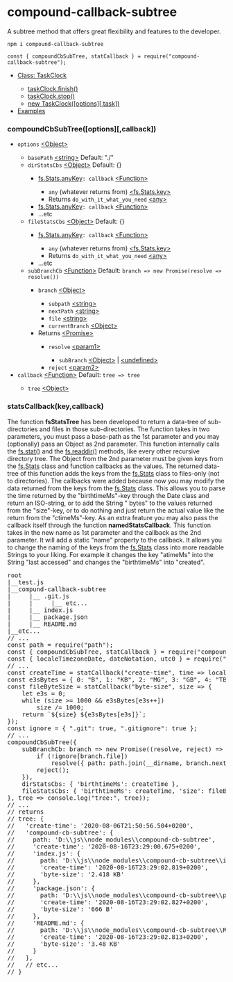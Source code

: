 # compound-callback-subtree
A subtree method that offers great flexibility and features to the developer.
<pre><code class="language-javascript">npm i compound-callback-subtree

const { compoundCbSubTree, statCallback } = require("compound-callback-subtree");</code></pre>
<ul>
    <li><a href="https://github.com/BerendKemper/task-clock#class-taskclock">Class: TaskClock</a></li>
    <ul>
        <li><a href="https://github.com/BerendKemper/task-clock#taskclockfinish">taskClock.finish()</a></li>
        <li><a href="https://github.com/BerendKemper/task-clock#taskclockstop">taskClock.stop()</a></li>
        <li><a href="https://github.com/BerendKemper/task-clock#new-taskclockoptionstask">new TaskClock([options][,task])</a></li>
    </ul>
    <li><a href="https://github.com/BerendKemper/task-clock#examples">Examples</a></li>
</ul>
<h3>compoundCbSubTree([options][,callback])</h3>
<ul>
    <li><code>options</code> <a href="https://developer.mozilla.org/en-US/docs/Web/JavaScript/Reference/Global_Objects/Object">&lt;Object&gt;</a></li>
    <ul>
        <li><code>basePath</code> <a href="https://developer.mozilla.org/en-US/docs/Web/JavaScript/Data_structures#String_type">&lt;string&gt;</a> Default: "./"</li>
        <li><code>dirStatsCbs</code> <a href="https://developer.mozilla.org/en-US/docs/Web/JavaScript/Reference/Global_Objects/Object">&lt;Object&gt;</a> Default: {}</li>
        <ul>
            <li><a href="https://nodejs.org/dist/latest-v12.x/docs/api/fs.html#fs_class_fs_stats">fs.Stats.anyKey</a><code>: callback</code> <a href="https://developer.mozilla.org/en-US/docs/Web/JavaScript/Reference/Global_Objects/Function">&lt;Function&gt;</a></li>
            <ul>
                <li><code>any</code> (whatever returns from) <a href="https://nodejs.org/dist/latest-v12.x/docs/api/fs.html#fs_class_fs_stats">&lt;fs.Stats.key&gt;</a></li>
                <li>Returns <code>do_with_it_what_you_need</code> <a href="https://developer.mozilla.org/en-US/docs/Web/JavaScript/Data_structures#Data_types">&lt;any&gt;</a></li>
            </ul>
            <li><a href="https://nodejs.org/dist/latest-v12.x/docs/api/fs.html#fs_class_fs_stats">fs.Stats.anyKey</a><code>: callback</code> <a href="https://developer.mozilla.org/en-US/docs/Web/JavaScript/Reference/Global_Objects/Function">&lt;Function&gt;</a></li>
            <li>...etc</li>
        </ul>
        <li><code>fileStatsCbs</code> <a href="https://developer.mozilla.org/en-US/docs/Web/JavaScript/Reference/Global_Objects/Object">&lt;Object&gt;</a> Default: {}</li>
        <ul>
            <li><a href="https://nodejs.org/dist/latest-v12.x/docs/api/fs.html#fs_class_fs_stats">fs.Stats.anyKey</a><code>: callback</code> <a href="https://developer.mozilla.org/en-US/docs/Web/JavaScript/Reference/Global_Objects/Function">&lt;Function&gt;</a></li>
            <ul>
                <li><code>any</code> (whatever returns from) <a href="https://nodejs.org/dist/latest-v12.x/docs/api/fs.html#fs_class_fs_stats">&lt;fs.Stats.key&gt;</a></li>
                <li>Returns <code>do_with_it_what_you_need</code> <a href="https://developer.mozilla.org/en-US/docs/Web/JavaScript/Data_structures#Data_types">&lt;any&gt;</a></li>
            </ul>
            <li>...etc</li>
        </ul>
        <li><code>subBranchCb</code> <a href="https://developer.mozilla.org/en-US/docs/Web/JavaScript/Reference/Global_Objects/Function">&lt;Function&gt;</a> Default: <code>branch => new Promise(resolve => resolve())</code></li>
        <ul>
            <li><code>branch</code> <a href="https://developer.mozilla.org/en-US/docs/Web/JavaScript/Reference/Global_Objects/Object">&lt;Object&gt;</a></li>
            <ul>
                <li><code>subpath</code> <a href="https://developer.mozilla.org/en-US/docs/Web/JavaScript/Data_structures#String_type">&lt;string&gt;</a></li>
                <li><code>nextPath</code> <a href="https://developer.mozilla.org/en-US/docs/Web/JavaScript/Data_structures#String_type">&lt;string&gt;</a></li>
                <li><code>file</code> <a href="https://developer.mozilla.org/en-US/docs/Web/JavaScript/Data_structures#String_type">&lt;string&gt;</a></li>
                <li><code>currentBranch</code> <a href="https://developer.mozilla.org/en-US/docs/Web/JavaScript/Reference/Global_Objects/Object">&lt;Object&gt;</a></li>
            </ul>
            <li>Returns <a href="https://developer.mozilla.org/en-US/docs/Web/JavaScript/Reference/Global_Objects/Promise">&lt;Promise&gt;</a></li>
            <ul>
                <li><code>resolve</code> <a href="https://developer.mozilla.org/en-US/docs/Web/JavaScript/Reference/Global_Objects/Promise/resolve">&lt;param1&gt;</a></li>
                <ul>
                    <li><code>subBranch</code> <a href="https://developer.mozilla.org/en-US/docs/Web/JavaScript/Reference/Global_Objects/Object">&lt;Object&gt;</a> | <a href="https://developer.mozilla.org/en-US/docs/Web/JavaScript/Data_structures#Undefined_type">&lt;undefined&gt;</a></li>
                </ul>
                <li><code>reject</code> <a href="https://developer.mozilla.org/en-US/docs/Web/JavaScript/Reference/Global_Objects/Promise/reject">&lt;param2&gt;</a></li>
            </ul>
        </ul>
    </ul>
    <li><code>callback</code> <a href="https://developer.mozilla.org/en-US/docs/Web/JavaScript/Reference/Global_Objects/Function">&lt;Function&gt;</a> Default: <code>tree => tree</code></li>
    <ul>
        <li><code>tree</code> <a href="https://developer.mozilla.org/en-US/docs/Web/JavaScript/Reference/Global_Objects/Object">&lt;Object&gt;</a></li>
    </ul>
</ul>
<h3>statsCallback(key,callback)</h3>

The function <b>fsStatsTree</b> has been developed to return a data-tree of sub-directories and files in those sub-directories. The function takes in two parameters, you must pass a base-path as the 1st parameter and you may (optionally) pass an Object as 2nd parameter. This function internally calls the <a href="https://nodejs.org/dist/latest-v12.x/docs/api/fs.html#fs_fs_stat_path_options_callback">fs.stat()</a> and the <a href="https://nodejs.org/dist/latest-v12.x/docs/api/fs.html#fs_fs_readdir_path_options_callback">fs.readdir()</a> methods, like every other recursive directory tree. The Object from the 2nd parameter must be given keys from the <a href="https://nodejs.org/dist/latest-v12.x/docs/api/fs.html#fs_class_fs_stats">fs.Stats</a> class and function callbacks as the values. The returned data-tree of this function adds the keys from the <a href="https://nodejs.org/dist/latest-v12.x/docs/api/fs.html#fs_class_fs_stats">fs.Stats</a> class to files-only (not to directories). The callbacks were added because now you may modify the data returned from the keys from the <a href="https://nodejs.org/dist/latest-v12.x/docs/api/fs.html#fs_class_fs_stats">fs.Stats</a> class. This allows you to parse the time returned by the "birthtimeMs"-key through the Date class and return an ISO-string, or to add the String " bytes" to the values returned from the "size"-key, or to do nothing and just return the actual value like the return from the "ctimeMs"-key. As an extra feature you may also pass the callback itself through the function <b>namedStatsCallback</b>. This function takes in the new name as 1st parameter and the callback as the 2nd parameter. It will add a static "name" property to the callback. It allows you to change the naming of the keys from the <a href="https://nodejs.org/dist/latest-v12.x/docs/api/fs.html#fs_class_fs_stats">fs.Stats</a> class into more readable Strings to your liking. For example it changes the key "atimeMs" into the String "last accessed" and changes the "birthtimeMs" into "created".

<pre>root
|__test.js
|__compund-callback-subtree
|     |__ .git.js
|     |     |__ etc...
|     |__ index.js
|     |__ package.json
|     |__ README.md
|__etc...
// ...
const path = require("path");
const { compoundCbSubTree, statCallback } = require("compound-cb-subtree");
const { localeTimezoneDate, dateNotation, utc0 } = require("locale-timezone-date");
// ...
const createTime = statCallback("create-time", time => localeTimezoneDate.toISOString(new Date(time)));
const e3sBytes = { 0: "B", 1: "KB", 2: "MG", 3: "GB", 4: "TB", 5: "PB" };
const fileByteSize = statCallback("byte-size", size => {
    let e3s = 0;
    while (size >= 1000 && e3sBytes[e3s++])
        size /= 1000;
    return `${size} ${e3sBytes[e3s]}`;
});
const ignore = { ".git": true, ".gitignore": true };
// ...
compoundCbSubTree({
    subBranchCb: branch => new Promise((resolve, reject) => {
        if (!ignore[branch.file])
            resolve({ path: path.join(__dirname, branch.nextPath) });
        reject();
    }),
    dirStatsCbs: { 'birthtimeMs': createTime },
    fileStatsCbs: { 'birthtimeMs': createTime, 'size': fileByteSize }
}, tree => console.log("tree:", tree));
// ...
// returns
// tree: {
//   'create-time': '2020-08-06T21:50:56.504+0200',
//   'compound-cb-subtree': {
//     path: 'D:\\js\\node_modules\\compound-cb-subtree',
//     'create-time': '2020-08-16T23:29:00.675+0200',
//     'index.js': {
//       path: 'D:\\js\\node_modules\\compound-cb-subtree\\index.js',
//       'create-time': '2020-08-16T23:29:02.819+0200',
//       'byte-size': '2.418 KB'
//     },
//     'package.json': {
//       path: 'D:\\js\\node_modules\\compound-cb-subtree\\package.json',
//       'create-time': '2020-08-16T23:29:02.827+0200',
//       'byte-size': '666 B'
//     },
//     'README.md': {
//       path: 'D:\\js\\node_modules\\compound-cb-subtree\\README.md',
//       'create-time': '2020-08-16T23:29:02.813+0200',
//       'byte-size': '3.48 KB'
//     }
//   },
//   // etc...
// }</pre>
